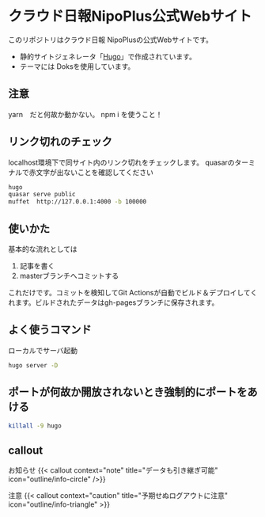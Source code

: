 # クラウド日報NipoPlus公式Webサイト

このリポジトリはクラウド日報 NipoPlusの公式Webサイトです。

- 静的サイトジェネレータ「[Hugo](https://gohugo.io/)」で作成されています。
- テーマには Doksを使用しています。

## 注意

yarn　だと何故か動かない。
npm i を使うこと！

## リンク切れのチェック

localhost環境下で同サイト内のリンク切れをチェックします。 quasarのターミナルで赤文字が出ないことを確認してください

```sh
hugo
quasar serve public
muffet  http://127.0.0.1:4000 -b 100000

```

## 使いかた

基本的な流れとしては

1. 記事を書く
1. masterブランチへコミットする

これだけです。コミットを検知してGit Actionsが自動でビルド＆デプロイしてくれます。ビルドされたデータはgh-pagesブランチに保存されます。

## よく使うコマンド

ローカルでサーバ起動

```sh
hugo server -D
```

## ポートが何故か開放されないとき強制的にポートをあける

```sh
killall -9 hugo
```

## callout

お知らせ
{{< callout context="note" title="データも引き継ぎ可能" icon="outline/info-circle" />}}

注意
{{< callout context="caution" title="予期せぬログアウトに注意" icon="outline/info-triangle" >}}
